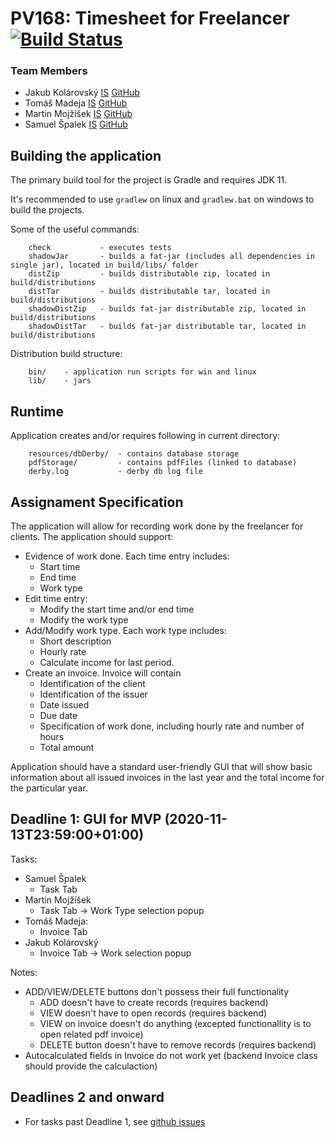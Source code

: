 # PV168: Timesheet for Freelancer [![Build Status](https://travis-ci.com/TomasMadeja/pv168-freelancer-timesheet.svg?token=c42PmsJVx99AtxxtBo96&branch=main)](https://travis-ci.com/TomasMadeja/pv168-freelancer-timesheet)

### Team Members

* Jakub Kolárovský [IS](https://is.muni.cz/auth/osoba/485605) [GitHub](https://github.com/dermonter)
* Tomáš Madeja [IS](https://is.muni.cz/auth/osoba/456443) [GitHub](https://github.com/TomasMadeja)
* Martin Mojžíšek [IS](https://is.muni.cz/auth/osoba/485242) [GitHub](https://github.com/Megaranator)
* Samuel Špalek [IS](https://is.muni.cz/auth/osoba/493013) [GitHub](https://github.com/Zyfix)

## Building the application

The primary build tool for the project is Gradle and requires JDK 11.  

It's recommended to use `gradlew` on linux and `gradlew.bat` on windows to build the projects. 

Some of the useful commands:

```
    check           - executes tests
    shadowJar       - builds a fat-jar (includes all dependencies in single jar), located in build/libs/ folder
    distZip         - builds distributable zip, located in build/distributions
    distTar         - builds distributable tar, located in build/distributions
    shadowDistZip   - builds fat-jar distributable zip, located in build/distributions
    shadowDistTar   - builds fat-jar distributable tar, located in build/distributions
``` 

Distribution build structure:

```
    bin/    - application run scripts for win and linux
    lib/    - jars
```

## Runtime

Application creates and/or requires following in current directory:

```
    resources/dbDerby/  - contains database storage
    pdfStorage/         - contains pdfFiles (linked to database)
    derby.log           - derby db log file
```

## Assignament Specification

The application will allow for recording work done by the freelancer for clients. The
application should support:  

* Evidence of work done. Each time entry includes:
    * Start time
    * End time
    * Work type
* Edit time entry:
    * Modify the start time and/or end time
    * Modify the work type
* Add/Modify work type. Each work type includes:
    * Short description
    * Hourly rate
    * Calculate income for last period.
* Create an invoice. Invoice will contain
    * Identification of the client
    * Identification of the issuer
    * Date issued
    * Due date
    * Specification of work done, including hourly rate and number of hours
    * Total amount

Application should have a standard user-friendly GUI that will show basic information
about all issued invoices in the last year and the total income for the particular year.

## Deadline 1: GUI for MVP (2020-11-13T23:59:00+01:00)

Tasks:

* Samuel Špalek
    * Task Tab
* Martin Mojžíšek
    * Task Tab -> Work Type selection popup
* Tomáš Madeja: 
    * Invoice Tab
* Jakub Kolárovský
    * Invoice Tab -> Work selection popup

Notes:
* ADD/VIEW/DELETE buttons don't possess their full functionality
    * ADD doesn't have to create records (requires backend)
    * VIEW doesn't have to open records (requires backend)
    * VIEW on invoice doesn't do anything (excepted functionallity is to open related pdf invoice)
    * DELETE button doesn't have to remove records (requires backend)
* Autocalculated fields in Invoice do not work yet (backend Invoice class should provide the calculaction)

## Deadlines 2 and onward

* For tasks past Deadline 1, see [github issues](https://github.com/TomasMadeja/pv168-freelancer-timesheet/issues?q=is%3Aissue+)